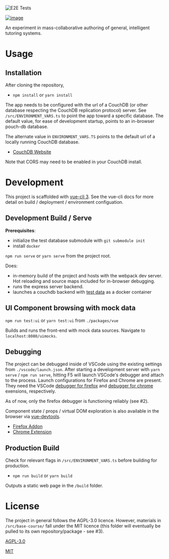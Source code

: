 ![E2E Tests](https://github.com/nilock/vue-skuilder/actions/workflows/e2e-tests.yml/badge.svg)

[![image](https://user-images.githubusercontent.com/10780590/132559883-8d65a1ef-d930-468b-8805-7e1003e05c7d.png)](https://www.youtube.com/watch?v=a6tvHMvF8Mo)

An experiment in mass-collaborative authoring of general, intelligent tutoring systems.


# Usage

## Installation

After cloning the repository,

- `npm install` or `yarn install`

The app needs to be configured with the url of a CouchDB (or other database respecting the CouchDB replication protocol) server. See `/src/ENVIRONMENT_VARS.ts` to point the app toward a specific database. The default value, for ease of development startup, points to an in-browser pouch-db database.

The alternate value in `ENVIRONMENT_VARS.TS` points to the default url of a locally running CouchDB database.

- [CouchDB Website](http://couchdb.apache.org/)

Note that CORS may need to be enabled in your CouchDB install.

# Development

This project is scaffolded with [vue-cli 3](https://cli.vuejs.org/). See the vue-cli docs for more detail on build / deployment / environment configuation.

## Development Build / Serve

**Prerequisites**:
- initialize the test database submodule with `git submodule init`
- install `docker`

`npm run serve` or `yarn serve` from the project root.

Does:
- in-memory build of the project and hosts with the webpack dev server.  Hot reloading and source maps included for in-browser debugging.
- runs the express server backend.
- launches a couchdb backend with [test data](http://github.com/nilock/skuilder-test-data) as a docker container

## UI Component browsing with mock data

`npm run test:ui` or `yarn test:ui` from `./packages/vue`

Builds and runs the front-end with mock data sources. Navigate to `localhost:8080/uimocks`.

## Debugging

The project can be debugged inside of VSCode using the existing settings from `./vscode/launch.json`. After starting a development server with `yarn serve` / `npm run serve`, hitting F5 will launch VSCode's debugger and attach to the process. Launch configurations for Firefox and Chrome are present. They need the VSCode [debugger for firefox](https://marketplace.visualstudio.com/items?itemName=hbenl.vscode-firefox-debug) and [debugger for chrome](https://marketplace.visualstudio.com/items?itemName=msjsdiag.debugger-for-chrome) exensions, respectively.

As of now, only the firefox debugger is functioning reliably (see #2).

Component state / props / virtual DOM exploration is also available in the browser via [vue-devtools](https://github.com/vuejs/vue-devtools).

- [Firefox Addon](https://addons.mozilla.org/en-US/firefox/addon/vue-js-devtools/)
- [Chrome Extension](https://chrome.google.com/webstore/detail/vuejs-devtools/nhdogjmejiglipccpnnnanhbledajbpd)

## Production Build

Check for relevant flags in `/src/ENVIRONMENT_VARS.ts` before building for production.

- `npm run build` or `yarn build`

Outputs a static web page in the `/build` folder.

# License

The project in general follows the AGPL-3.0 licence. However, materials in `/src/base-course/` fall under the MIT licence (this folder will eventually be pulled to its own repository/package - see #3).

[AGPL-3.0](https://opensource.org/licenses/AGPL-3.0)

[MIT](https://opensource.org/licenses/MIT)
